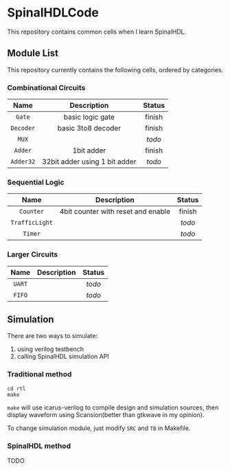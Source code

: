 # SpinalHDLCode

This repository contains common cells when I learn SpinalHDL.

## Module List

This repository currently contains the following cells, ordered by categories.

### Combinational Circuits


| Name | Description | Status |
| :-: | :-: | :-: |
| `Gate` | basic logic gate | finish |
| `Decoder` | basic 3to8 decoder | finish |
| `MUX` |   | *todo* |
| `Adder` | 1bit adder | finish |
| `Adder32` | 32bit adder using 1 bit adder | *todo* |

### Sequential Logic


| Name | Description | Status |
| :-: | :-: | :-: |
| `Counter` | 4bit counter with reset and enable | finish |
| `TrafficLight` |   | *todo* |
| `Timer` |   | *todo* |

### Larger Circuits


| Name | Description | Status |
| :-: | :-: | :-: |
| `UART` |   | *todo* |
| `FIFO` |   | *todo* |

## Simulation

There are two ways to simulate:

1. using verilog testbench
2. calling SpinalHDL simulation API

### Traditional method

```
cd rtl
make
```

`make` will use icarus-verilog to compile design and simulation sources, then
display waveform using Scansion(better than gtkwave in my opinion).

To change simulation module, just modify `SRC` and `TB` in Makefile.

### SpinalHDL method

TODO